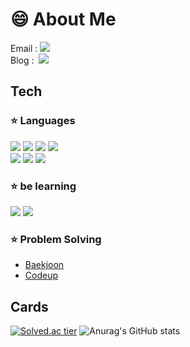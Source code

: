 <!--
**ldr0629/ldr0629** is a ✨ _special_ ✨ repository because its `README.md` (this file) appears on your GitHub profile.

Here are some ideas to get you started:

- 🔭 I’m currently working on ...
- 🌱 I’m currently learning ...
- 👯 I’m looking to collaborate on ...
- 🤔 I’m looking for help with ...
- 💬 Ask me about ...
- 📫 How to reach me: ...
- 😄 Pronouns: ...
- ⚡ Fun fact: ...
-->

# 😄 About Me

Email : <a><img src="https://img.shields.io/badge/leedero01@naver.com-EA4335?style=flat-square&logo=leedero01@naver.com&logoColor=white"/></a> <br>
Blog :  &nbsp;<a href="https://6ro-29.tistory.com/" target="_blank"><img src="https://img.shields.io/badge/Tistory-09B3AF?style=flat-square&logo=Tistory&logoColor=white"/></a>


## Tech

### ⭐️ Languages

<a><img src="https://img.shields.io/badge/C-A8B9CC?style=flat-square&logo=C&logoColor=white"/></a>
<a><img src="https://img.shields.io/badge/C++-00599C?style=flat-square&logo=C%2B%2B&logoColor=white"/></a>
<a><img src="https://img.shields.io/badge/Python-3776AB?style=flat-square&logo=Python&logoColor=white"/></a> 
<a><img src="https://img.shields.io/badge/Java-007396?style=flat-square&logo=Java&logoColor=white"/></a> <br>
<a><img src="https://img.shields.io/badge/HTML5-E34F26?style=flat-square&logo=HTML5&logoColor=white"/></a>
<a><img src="https://img.shields.io/badge/CSS3-1572B6?style=flat-square&logo=CSS3&logoColor=white"/></a>
<a><img src="https://img.shields.io/badge/JavaScript-F7DF1E?style=flat-square&logo=JavaScript&logoColor=white"/></a>


### ⭐️ be learning

<a><img src="https://img.shields.io/badge/Spring-6DB33F?style=flat-square&logo=Spring&logoColor=white"/></a>
<a><img src="https://img.shields.io/badge/MySQL-4479A1?style=flat-square&logo=MySQL&logoColor=white"/></a>


### ⭐️ Problem Solving

- <a href="https://www.acmicpc.net/user/dleofh01">Baekjoon</a>
- <a href="https://www.codeup.kr/userinfo.php?user=dleofh012">Codeup</a>

## Cards

[![Solved.ac tier](http://mazassumnida.wtf/api/v2/generate_badge?boj=dleofh01)](https://solved.ac/dleofh01) 
![Anurag's GitHub stats](https://github-readme-stats.vercel.app/api?username=ldr0629&show_icons=true&theme=dracula)
